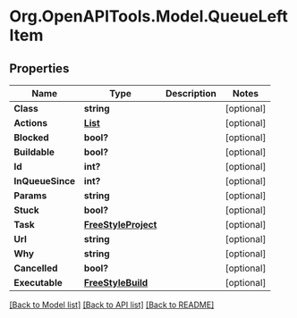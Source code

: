 # Org.OpenAPITools.Model.QueueLeftItem
## Properties

Name | Type | Description | Notes
------------ | ------------- | ------------- | -------------
**Class** | **string** |  | [optional] 
**Actions** | [**List<CauseAction>**](CauseAction.md) |  | [optional] 
**Blocked** | **bool?** |  | [optional] 
**Buildable** | **bool?** |  | [optional] 
**Id** | **int?** |  | [optional] 
**InQueueSince** | **int?** |  | [optional] 
**Params** | **string** |  | [optional] 
**Stuck** | **bool?** |  | [optional] 
**Task** | [**FreeStyleProject**](FreeStyleProject.md) |  | [optional] 
**Url** | **string** |  | [optional] 
**Why** | **string** |  | [optional] 
**Cancelled** | **bool?** |  | [optional] 
**Executable** | [**FreeStyleBuild**](FreeStyleBuild.md) |  | [optional] 

[[Back to Model list]](../README.md#documentation-for-models) [[Back to API list]](../README.md#documentation-for-api-endpoints) [[Back to README]](../README.md)

